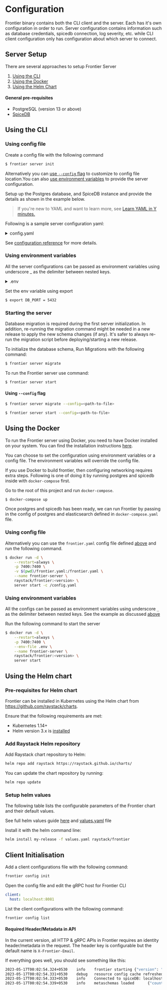 # Configuration

Frontier binary contains both the CLI client and the server. Each has it's own configuration in order to run. Server configuration contains information such as database credentials, spicedb connection, log severity, etc. while CLI client configuration only has configuration about which server to connect.

## Server Setup

There are several approaches to setup Frontier Server

1. [Using the CLI](#using-the-cli)
2. [Using the Docker](#using-the-docker)
3. [Using the Helm Chart](#using-the-helm-chart)

#### General pre-requisites

- PostgreSQL (version 13 or above)
- [SpiceDB](https://authzed.com/docs/spicedb/installing)

## Using the CLI

### Using config file

Create a config file with the following command

```bash
$ frontier server init
```

Alternatively you can [use `--config` flag](#using---config-flag) to customize to config file location.You can also [use environment variables](#using-environment-variable) to provide the server configuration.

Setup up the Postgres database, and SpiceDB instance and provide the details as shown in the example below.

> If you're new to YAML and want to learn more, see [Learn YAML in Y minutes.](https://learnxinyminutes.com/docs/yaml/)

Following is a sample server configuration yaml:

<details>
<summary> config.yaml </summary>

```yaml title=config.yaml
version: 1

# logging configuration
log:
  # debug, info, warning, error, fatal - default 'info'
  level: debug
  #  none(default), stdout, db
  audit_events: none

app:
  port: 8000
  grpc:
    port: 8001
    # optional tls configuration for grpc server
    tls_cert_file: "temp/server-cert.pem"
    tls_key_file: "temp/server-key.pem"
    tls_client_ca_file: "temp/ca-cert.pem"
  metrics_port: 9000
  # WARNING: identity_proxy_header bypass all authorization checks and shouldn't be used in production
  identity_proxy_header: X-Frontier-Email
  # full path prefixed with scheme where resources config yaml files are kept
  # e.g.:
  # local storage file "file:///tmp/resources_config"
  # GCS Bucket "gs://frontier/resources_config"
  resources_config_path: file:///tmp/resources_config\
  # secret required to access resources config
  # e.g.:
  # system environment variable "env://TEST_RULESET_SECRET"
  # local file "file:///opt/auth.json"
  # secret string "val://user:password"
  # optional
  resources_config_path_secret: env://TEST_RESOURCE_CONFIG_SECRET
  # disable_orgs_on_create if set to true will set the org status to disabled on creation. This can be used to
  # prevent users from accessing the org until they contact the admin and get it enabled. Default is false
  disable_orgs_on_create: false
  # disable_orgs_listing if set to true will disallow non-admin APIs to list all organizations
  disable_orgs_listing: false
  # disable_orgs_listing if set to true will disallow non-admin APIs to list all users
  disable_users_listing: false
  
  # configs for user invitation to join an organization
  invite:
    # with_roles if set to true will allow people in org with the permission to send invitation to users
    # with set of role ids. When the invitation is accepted, the user will be added to the org with the roles specified
    # This can be a security risk if the user who is inviting is not careful about the roles he is adding
    # and cause permission escalation
    # Note: this is dangerous and should be used with caution
    with_roles: false
    # invite email template (if not specified, default template will be used)
    mail_template:
      subject: "You have been invited to join an organization"
      body: "<div>Hi {{.UserID}},</div><br><p>You have been invited to join an organization: {{.Organization}}. Login to your account to accept the invitation.</p><br><div>Thanks,<br>Team Frontier</div>"
  # cors_origin is origin value from where we want to allow cors
  cors_origin: ["http://localhost:3000"]
  # configuration to allow authentication in frontier
  authentication:
    # to use frontier as session store
    session:
      # both of them should be 32 chars long
      # hash helps identify if the value is tempered with
      hash_secret_key: "hash-secret-should-be-32-chars--"
      # block helps in encryption
      block_secret_key: "block-secret-should-be-32-chars-"
      # domain used for setting cookies, if not set defaults to request origin host
      domain: ""
    # once authenticated, server responds with a jwt with user context
    # this jwt works as a bearer access token for all APIs
    token:
      # generate key file via "./frontier server keygen"
      # if not specified, access tokens will be disabled
      # example: /opt/rsa
      rsa_path: ""
      # issuer claim to be added to the jwt
      iss: "http://localhost.frontier"
      # validity of the token
      validity: "1h"
    # Public facing host used for oidc redirect uri and mail link redirection
    # after user credentials are verified.
    # If frontier is exposed behind a proxy, this should set as proxy endpoint
    # e.g. http://localhost:7400/v1beta1/auth/callback
    # Only the first host is used for callback by default, if multiple hosts are provided
    # they can be used to override the callback host for specific strategies using query param
    callback_urls: ["http://localhost:8000/v1beta1/auth/callback"]
    # by default, after successful authentication(flow completes) no operation will be performed,
    # to apply redirection in case of browsers, provide a list of urls one of which will be used
    # after authentication where users will be redirected to.
    # this is optional
    authorized_redirect_urls: []
    # oidc auth server configs
    oidc_config:
      google:
        client_id: "xxxxx.apps.googleusercontent.com"
        client_secret: "xxxxx"
        issuer_url: "https://accounts.google.com"
        # validity of the verification duration
        validity: "10m"
    mail_otp:
      subject: "Frontier - Login Link"
      # body is a go template with `Otp` as a variable
      body: "Please copy/paste the OneTimePassword in login form.<h2>{{.Otp}}</h2>This code will expire in 10 minutes."
      validity: "1h"
    mail_link:
      subject: "Frontier Login - One time link"
      # body is a go template with `Otp` as a variable
      body: "Click on the following link or copy/paste the url in browser to login.<br><h2><a href='{{.Link}}' target='_blank'>Login</a></h2><br>Address: {{.Link}} <br>This link will expire in 15 minutes."
      validity: 15m
  # platform level administration
  admin:
    # Email list of users which needs to be converted as superusers
    # if the user is already present in the system, it is promoted to su
    # if not, a new account is created with provided email id and promoted to su.
    # UUIDs/slugs of existing users can also be provided instead of email ids
    # but in that case a new user will not be created.
    users: []
  # smtp configuration for sending emails
  mailer:
    smtp_host: smtp.example.com
    smtp_port: 587
    smtp_username: "username"
    smtp_password: "password"
    smtp_insecure: true
    headers:
      from: "username@acme.org"
db:
  driver: postgres
  url: postgres://frontier:@localhost:5432/frontier?sslmode=disable
  max_query_timeout: 500ms

spicedb:
  host: spicedb.localhost
  pre_shared_key: randomkey
  port: 50051
  # fully_consistent ensures APIs although slower than usual will result in responses always most consistent
  # suggested to keep it false for performance
  fully_consistent: false
```

</details>

See [configuration reference](./reference/configurations.md) for more details.

### Using environment variables

All the server configurations can be passed as environment variables using underscore \_ as the delimiter between nested keys.

<details>
<summary> .env </summary>

```bash
LOG_LEVEL=debug
APP_PORT=8000
APP_GRPC_PORT=8001
DB_DRIVER=postgres
DB_URL=postgres://frontier:@localhost:5432/frontier?sslmode=disable
DB_MAX_QUERY_TIMEOUT=500ms
SPICEDB_HOST=spicedb.localhost
SPICEDB_PRE_SHARED_KEY=randomkey
SPICEDB_PORT=50051
SPICEDB_FULLY_CONSISTENT=false
```

</details>

Set the env variable using export

```bash
$ export DB_PORT = 5432
```

### Starting the server

Database migration is required during the first server initialization. In addition, re-running the migration command might be needed in a new release to apply the new schema changes (if any). It's safer to always re-run the migration script before deploying/starting a new release.

To initialize the database schema, Run Migrations with the following command:

```bash
$ frontier server migrate
```

To run the Frontier server use command:

```bash
$ frontier server start
```

#### Using `--config` flag

```bash
$ frontier server migrate --config=<path-to-file>
```

```bash
$ frontier server start --config=<path-to-file>
```

## Using the Docker

To run the Frontier server using Docker, you need to have Docker installed on your system. You can find the installation instructions [here](https://docs.docker.com/get-docker/).

You can choose to set the configuration using environment variables or a config file. The environment variables will override the config file.

If you use Docker to build frontier, then configuring networking requires extra steps. Following is one of doing it by running postgres and spicedb inside with `docker-compose` first.

Go to the root of this project and run `docker-compose`.

```bash
$ docker-compose up
```

Once postgres and spicedb has been ready, we can run Frontier by passing in the config of postgres and elasticsearch defined in `docker-compose.yaml` file.

### Using config file

Alternatively you can use the `frontier.yaml` config file defined [above](#using-config-file) and run the following command.

```bash
$ docker run -d \
    --restart=always \
    -p 7400:7400 \
    -v $(pwd)/frontier.yaml:/frontier.yaml \
    --name frontier-server \
    raystack/frontier:<version> \
    server start -c /config.yaml
```

### Using environment variables

All the configs can be passed as environment variables using underscore `_` as the delimiter between nested keys. See the example as discussed [above](#using-environment-variable)

Run the following command to start the server

```bash
$ docker run -d \
    --restart=always \
    -p 7400:7400 \
    --env-file .env \
    --name frontier-server \
    raystack/frontier:<version> \
    server start
```

## Using the Helm chart

### Pre-requisites for Helm chart

Frontier can be installed in Kubernetes using the Helm chart from https://github.com/raystack/charts.

Ensure that the following requirements are met:

- Kubernetes 1.14+
- Helm version 3.x is [installed](https://helm.sh/docs/intro/install/)

### Add Raystack Helm repository

Add Raystack chart repository to Helm:

```bash
helm repo add raystack https://raystack.github.io/charts/
```

You can update the chart repository by running:

```bash
helm repo update
```

### Setup helm values

The following table lists the configurable parameters of the Frontier chart and their default values.

See full helm values guide [here](https://github.com/raystack/charts/tree/main/stable/frontier#values) and [values.yaml](https://github.com/raystack/charts/blob/main/stable/frontier/values.yaml) file

Install it with the helm command line:

```bash
helm install my-release -f values.yaml raystack/frontier
```

## Client Initialisation

Add a client configurations file with the following command:

```bash
frontier config init
```

Open the config file and edit the gRPC host for Frontier CLI

```yml title="frontier.yaml"
client:
  host: localhost:8081
```

List the client configurations with the following command:

```bash
frontier config list
```

#### Required Header/Metadata in API

In the current version, all HTTP & gRPC APIs in Frontier requires an identity header/metadata in the request. The header key is configurable but the default name is `X-Frontier-Email`.

If everything goes well, you should see something like this:

```bash
2023-05-17T00:02:54.324+0530    info    frontier starting {"version": "v0.5.1"}
2023-05-17T00:02:54.331+0530    debug   resource config cache refreshed {"resource_config_count": 0}
2023-05-17T00:02:54.333+0530    info    Connected to spiceDB: localhost:50051
2023-05-17T00:02:54.339+0530    info    metaschemas loaded      {"count": 4}
```
